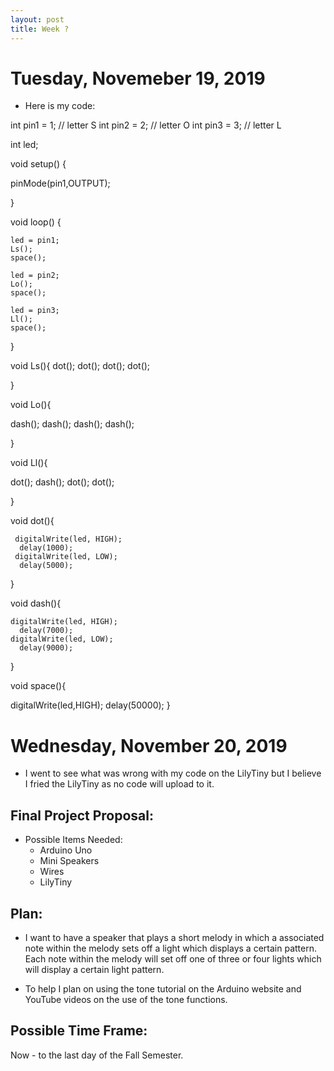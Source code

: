 ```yaml
---
layout: post
title: Week ?
---
```


# Tuesday, Novemeber 19, 2019
* Here is my code:

int pin1 = 1; 
// letter S
int pin2 = 2; 
// letter O
int pin3 = 3; 
// letter L

int led;

void setup() {

  pinMode(pin1,OUTPUT);

}


void loop() {

    led = pin1;
    Ls();
    space();

    led = pin2;
    Lo();
    space();

    led = pin3;
    Ll();
    space();
    
}

void Ls(){
  dot();
  dot();
  dot();
  dot(); 

}

void Lo(){

  dash();
  dash();
  dash();
  dash();
  
}

void Ll(){

  dot();
  dash();
  dot();
  dot();
  
}

void dot(){

     digitalWrite(led, HIGH);
      delay(1000);
     digitalWrite(led, LOW);
      delay(5000); 
}

void dash(){

    digitalWrite(led, HIGH);
      delay(7000);
    digitalWrite(led, LOW);
      delay(9000);
}

void space(){

  digitalWrite(led,HIGH);
  delay(50000);
}


# Wednesday, November 20, 2019

* I went to see what was wrong with my code on the LilyTiny but I believe I fried the LilyTiny as no code will upload to it.

## Final Project Proposal:
* Possible Items Needed:
  * Arduino Uno
  * Mini Speakers
  * Wires
  * LilyTiny

## Plan:
* I want to have a speaker that plays a short melody in which a associated note within the melody sets off a light which displays a certain pattern. Each note within the melody will set off one of three or four lights which will display a certain light pattern.

* To help I plan on using the tone tutorial on the Arduino website and YouTube videos on the use of the tone functions. 

## Possible Time Frame:
Now - to the last day of the Fall Semester. 



